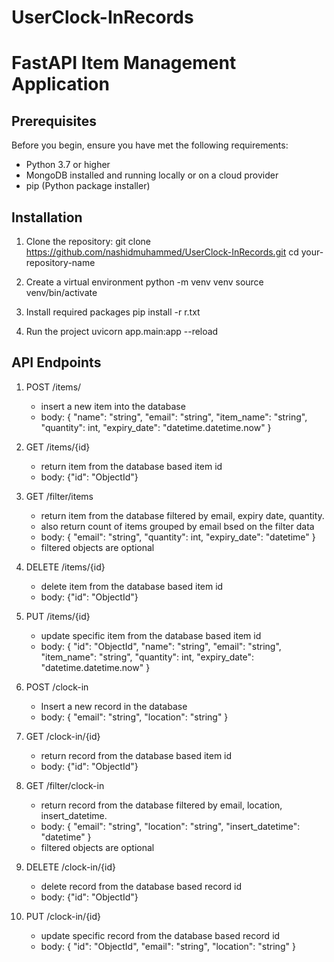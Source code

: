 # UserClock-InRecords
# FastAPI Item Management Application


## Prerequisites

Before you begin, ensure you have met the following requirements:
- Python 3.7 or higher
- MongoDB installed and running locally or on a cloud provider
- pip (Python package installer)

## Installation

1. Clone the repository:
   git clone https://github.com/nashidmuhammed/UserClock-InRecords.git
   cd your-repository-name

2.	Create a virtual environment
    python -m venv venv
    source venv/bin/activate 

3. Install required packages
    pip install -r r.txt

4. Run the project
    uvicorn app.main:app --reload

## API Endpoints
<!-- Items CRUD APIs -->
1. POST /items/
    - insert a new item into the database
    - body: {
            "name": "string",
            "email": "string",
            "item_name": "string",
            "quantity": int,
            "expiry_date": "datetime.datetime.now"
            }

2. GET /items/{id}
    - return item from the database based item id
    - body: {"id": "ObjectId"}

3. GET /filter/items
    - return item from the database filtered by email, expiry date, quantity.
    - also return count of items grouped by email bsed on the filter data
    - body: {
            "email": "string",
            "quantity": int,
            "expiry_date": "datetime"
            }
    - filtered objects are optional

4. DELETE /items/{id}
    - delete item from the database based item id
    - body: {"id": "ObjectId"}

5. PUT /items/{id}
    - update specific item from the database based item id
    - body: {
            "id": "ObjectId",
            "name": "string",
            "email": "string",
            "item_name": "string",
            "quantity": int,
            "expiry_date": "datetime.datetime.now"
            }

<!-- User Clock-In Records APIs -->
6. POST /clock-in
    - Insert a new record in the database 
    - body: {
            "email": "string",
            "location": "string"
            }

7. GET /clock-in/{id}
    - return record from the database based item id
    - body: {"id": "ObjectId"}

8. GET /filter/clock-in
    - return record from the database filtered by email, location, insert_datetime.
    - body: {
            "email": "string",
            "location": "string",
            "insert_datetime": "datetime"
            }
    - filtered objects are optional

9. DELETE /clock-in/{id}
    - delete record from the database based record id
    - body: {"id": "ObjectId"}

10. PUT /clock-in/{id}
    - update specific record from the database based record id
    - body: {
            "id": "ObjectId",
            "email": "string",
            "location": "string"
            }
